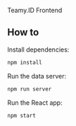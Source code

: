 Teamy.ID Frontend

## How to

Install dependencies:
```sh
npm install
```

Run the data server:

```sh
npm run server
```

Run the React app:

```sh
npm start
```
